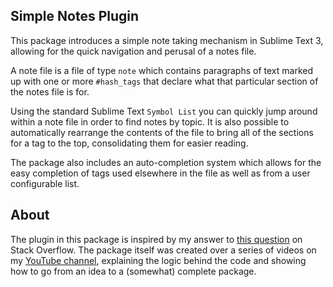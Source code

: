 Simple Notes Plugin
-------------------

This package introduces a simple note taking mechanism in Sublime Text 3,
allowing for the quick navigation and perusal of a notes file.

A note file is a file of type `note` which contains paragraphs of text marked
up with one or more `#hash_tags` that declare what that particular section of
the notes file is for.

Using the standard Sublime Text `Symbol List` you can quickly jump around
within a note file in order to find notes by topic. It is also possible to
automatically rearrange the contents of the file to bring all of the sections
for a tag to the top, consolidating them for easier reading.

The package also includes an auto-completion system which allows for the easy
completion of tags used elsewhere in the file as well as from a user
configurable list.

## About

The plugin in this package is inspired by my answer to [this question][1] on
Stack Overflow. The package itself was created over a series of videos on my
[YouTube channel](https://www.youtube.com/user/nurdz), explaining the logic
behind the code and showing how to go from an idea to a (somewhat) complete
package.

[1]: https://stackoverflow.com/questions/52060923/how-to-group-or-display-paragraphs-with-same-tag-with-sublime-text/52123632#52123632
